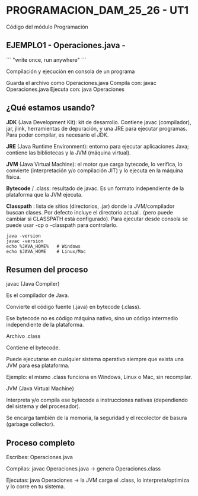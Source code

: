 # PROGRAMACION\_DAM\_25\_26 - UT1

Código del módulo Programación

## EJEMPLO1 - Operaciones.java - 
´´´ 
"write once, run anywhere"
´´´

Compilación y ejecución en consola de un programa

Guarda el archivo como Operaciones.java
Compila con: javac Operaciones.java
Ejecuta con:  java Operaciones



## ¿Qué estamos usando? 
**JDK** (Java Development Kit): kit de desarrollo. Contiene javac (compilador), jar, jlink, herramientas de depuración, y una JRE para ejecutar programas. Para poder compilar, es necesario el JDK.

**JRE** (Java Runtime Environment): entorno para ejecutar aplicaciones Java; contiene las bibliotecas y la JVM (máquina virtual).

**JVM** (Java Virtual Machine): el motor que carga bytecode, lo verifica, lo convierte (interpretación y/o compilación JIT) y lo ejecuta en la máquina física.

**Bytecode** / .class: resultado de javac. Es un formato independiente de la plataforma que la JVM ejecuta.

**Classpath** : lista de sitios (directorios, .jar) donde la JVM/compilador buscan clases. Por defecto incluye el directorio actual . (pero puede cambiar si CLASSPATH está configurado).
  Para ejecutar desde consola se puede usar -cp o -classpath para controlarlo.
```
java -version
javac -version
echo %JAVA_HOME%   # Windows
echo $JAVA_HOME    # Linux/Mac
```


## Resumen del proceso
javac (Java Compiler)

Es el compilador de Java.

Convierte el código fuente (.java) en bytecode (.class).

Ese bytecode no es código máquina nativo, sino un código intermedio independiente de la plataforma.

Archivo .class

Contiene el bytecode.

Puede ejecutarse en cualquier sistema operativo siempre que exista una JVM para esa plataforma.

Ejemplo: el mismo .class funciona en Windows, Linux o Mac, sin recompilar.

JVM (Java Virtual Machine)

Interpreta y/o compila ese bytecode a instrucciones nativas (dependiendo del sistema y del procesador).

Se encarga también de la memoria, la seguridad y el recolector de basura (garbage collector).

## Proceso completo

Escribes: Operaciones.java

Compilas: javac Operaciones.java → genera Operaciones.class

Ejecutas: java Operaciones → la JVM carga el .class, lo interpreta/optimiza y lo corre en tu sistema.
